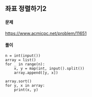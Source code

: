 ## 좌표 정렬하기2

#### 문제
https://www.acmicpc.net/problem/11651

#### 풀이
``` python3
n = int(input())
array = list()
for _ in range(n):
    x, y = map(int, input().split())
    array.append([y, x])

array.sort()
for y, x in array:
    print(x, y)
```
